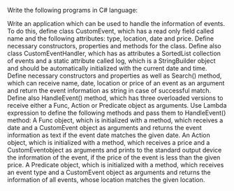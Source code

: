 Write the following programs in C# language:

Write an application which can be used to handle the information of events. To do this, define class CustomEvent, which has a read only field called name and the following attributes: type, location, date and price. Define necessary constructors, properties and methods for the class. Define also class CustomEventHandler, which has as attributes a SortedList collection of events and a static attribute called log, which is a StringBuilder object and should be automatically initialized with the current date and time. Define necessary constructors and properties as well as Search() method, which can receive name, date, location or price of an event as an argument and return the event information as string in case of successful match. Define also HandleEvent() method, which has three overloaded versions to receive either a Func, Action or Predicate object as arguments. Use Lambda expression to define the following methods and pass them to HandleEvent() method:
A Func object, which is initialized with a method, which receives a date and a CustomEvent object  as arguments and returns the event information as text if the event date matches the given date. 
An Action object, which is initialized with a method, which receives a price and a CustomEventobject as arguments and prints to the standard output device the information of the event, if the price of the event is less than the given price.
A Predicate object, which is initialized with a method, which receives an event type and a CustomEvent object as arguments and returns the information of all events, whose location matches the given location. 
